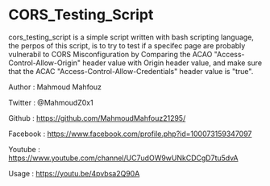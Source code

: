 # CORS_Testing_Script
cors_testing_script is a simple script written with bash scripting language,
the perpos of this script, is to try to test if a specifec page are probably
vulnerabil to CORS Misconfiguration by Comparing the ACAO "Access-Control-Allow-Origin"
header value with Origin header value, and make sure that the ACAC
"Access-Control-Allow-Credentials" header value is "true".

Author : Mahmoud Mahfouz

Twitter : @MahmoudZ0x1

Github : https://github.com/MahmoudMahfouz21295/

Facebook : https://www.facebook.com/profile.php?id=100073159347097

Youtube : https://www.youtube.com/channel/UC7udOW9wUNkCDCgD7tu5dvA

Usage : https://youtu.be/4pvbsa2Q90A
